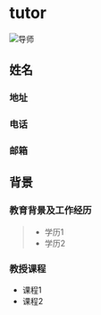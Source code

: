# tutor
![导师](https://image.baidu.com/search/detail?ct=503316480&z=0&ipn=d&word=%E5%A5%BD%E5%A3%B0%E9%9F%B3%E5%AF%BC%E5%B8%88&step_word=&hs=0&pn=1&spn=0&di=7249025186345779201&pi=0&rn=1&tn=baiduimagedetail&is=0%2C0&istype=2&ie=utf-8&oe=utf-8&in=&cl=2&lm=-1&st=-1&cs=1708640446%2C4082482758&os=3059974768%2C4092118089&simid=4048860872%2C622529018&adpicid=0&lpn=0&ln=1044&fr=&fmq=1692061686908_R&fm=result&ic=&s=undefined&hd=&latest=&copyright=&se=&sme=&tab=0&width=&height=&face=undefined&ist=&jit=&cg=&bdtype=0&oriquery=&objurl=https%3A%2F%2Fimg3.cache.netease.com%2Fphoto%2F0003%2F2015-06-16%2FAS8E2HUS00B60003.jpg&fromurl=ippr_z2C%24qAzdH3FAzdH3Fjgp_z%26e3B8mn_z%26e3Bv54AzdH3Fri5p5etjoAzdH3FaaBmaaanAzdH3Fcmdmc0_z%26e3Bip4s&gsm=1e&rpstart=0&rpnum=0&islist=&querylist=&nojc=undefined&dyTabStr=MCwxLDYsNCwyLDUsMyw3LDgsOQ%3D%3D)
## 姓名
### 地址
### 电话
### 邮箱
## 背景
### 教育背景及工作经历
>* 学历1
>* 学历2
### 教授课程
* 课程1
* 课程2

